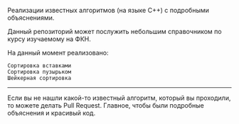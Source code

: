 Реализации известных алгоритмов (на языке C++) с подробными объяснениями.

Данный репозиторий может послужить небольшим справочником по курсу изучаемому на ФКН.

На данный момент реализовано:

    Сортировка вставками
    Сортировка пузырьком
    Шейкерная сортировка


___________________________________________________
Если вы не нашли какой-то известный алгоритм, который вы проходили, то можете делать Pull Request.
Главное, чтобы были подробные объяснения и красивый код.